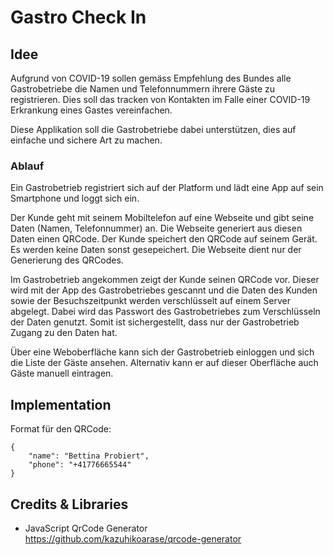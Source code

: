 # Gastro Check In

## Idee
Aufgrund von COVID-19 sollen gemäss Empfehlung des Bundes alle Gastrobetriebe die Namen und Telefonnummern ihrere Gäste zu registrieren. Dies soll das tracken von Kontakten im Falle einer COVID-19 Erkrankung eines Gastes vereinfachen.

Diese Applikation soll die Gastrobetriebe dabei unterstützen, dies auf einfache und sichere Art zu machen.

### Ablauf
Ein Gastrobetrieb registriert sich auf der Platform und lädt eine App auf sein Smartphone und loggt sich ein.

Der Kunde geht mit seinem Mobiltelefon auf eine Webseite und gibt seine Daten (Namen, Telefonnummer) an. Die Webseite generiert aus diesen Daten einen QRCode. Der Kunde speichert den QRCode auf seinem Gerät. Es werden keine Daten sonst gesepeichert. Die Webseite dient nur der Generierung des QRCodes.

Im Gastrobetrieb angekommen zeigt der Kunde seinen QRCode vor. Dieser wird mit der App des Gastrobetriebes gescannt und die Daten des Kunden sowie der Besuchszeitpunkt werden verschlüsselt auf einem Server abgelegt.
Dabei wird das Passwort des Gastrobetriebes zum Verschlüsseln der Daten genutzt. Somit ist sichergestellt, dass nur der Gastrobetrieb Zugang zu den Daten hat.

Über eine Weboberfläche kann sich der Gastrobetrieb einloggen und sich die Liste der Gäste ansehen. Alternativ kann er auf dieser Oberfläche auch Gäste manuell eintragen.

## Implementation
Format für den QRCode:
```
{
	"name": "Bettina Probiert",
	"phone": "+41776665544"
}
```

## Credits & Libraries
- JavaScript QrCode Generator https://github.com/kazuhikoarase/qrcode-generator
